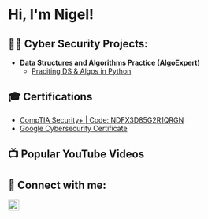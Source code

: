 <h1>Hi, I'm Nigel! </h1>

<h2>👨‍💻 Cyber Security Projects:</h2>

- <b>Data Structures and Algorithms Practice (AlgoExpert)</b>
  - [Praciting DS & Algos in Python](https://github.com/joshmadakor1/Algorithms-Practice)
 
<h2>🎓 Certifications</h2>

  - [CompTIA Security+ | Code: NDFX3D85G2R1QRGN](https://www.certmetrics.com/comptia/public/verification.aspx/)
  - [Google Cybersecurity Certificate](https://www.coursera.org/account/accomplishments/professional-cert/ZWPK26ESS5J3)

<h2>📺 Popular YouTube Videos</h2>


<h2> 🤳 Connect with me:</h2>

[<img align="left" alt="Nigel | LinkedIn" width="22px" src="https://cdn.jsdelivr.net/npm/simple-icons@v3/icons/linkedin.svg" />][linkedin]

[linkedin]: https://www.linkedin.com/in/nigellwj/

<!--
**joshmadakor1/joshmadakor1** is a ✨ _special_ ✨ repository because its `README.md` (this file) appears on your GitHub profile.

Here are some ideas to get you started:

- 🔭 I’m currently working on ...
- 🌱 I’m currently learning ...
- 👯 I’m looking to collaborate on ...
- 🤔 I’m looking for help with ...
- 💬 Ask me about ...
- 📫 How to reach me: ...
- 😄 Pronouns: ...
- ⚡ Fun fact: ...
-->
